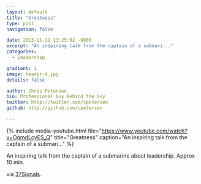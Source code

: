 ```yaml
---
layout: default
title: "Greatness"
type: post
navigation: false

date: 2013-11-11 13:25:02 -0800
excerpt: "An inspiring talk from the captain of a submari..."
categories:
  - Leadership

gradient: 1
image: header-4.jpg
details: false

author: Chris Petersen
bio: Professional Guy Behind the Guy
twitter: http://twitter.com/cpetersen
github: http://github.com/cpetersen

---
```


{% include media-youtube.html file="https://www.youtube.com/watch?v=OqmdLcyES_Q" title="Greatness" caption="An inspiring talk from the captain of a submari..." %}

An inspiring talk from the captain of a submarine about leadership. Approx 10 min. 

 via  [37Signals](http://37signals.com/svn/posts/3659-great-speech-on-the-need-for-a-rockstar-environment). 

 
